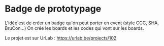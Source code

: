 # Badge de prototypage

L'idée est de créer un badge qu'on peut porter en event (style CCC, SHA, BruCon...) On crée les boards et les codes qui vont sur les boards.

Le projet est sur UrLab : https://urlab.be/projects/102
